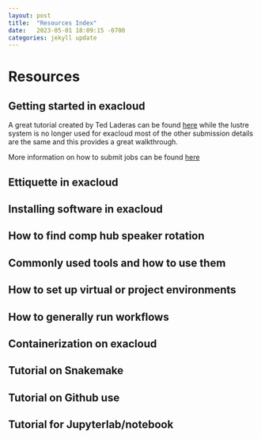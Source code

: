 ```yaml
---
layout: post
title:  "Resources Index"
date:   2023-05-01 18:09:15 -0700
categories: jekyll update
---
```


# Resources

## Getting started in exacloud

A great tutorial created by Ted Laderas can be found [here](https://laderast.github.io/exacloud_tutorial/) while the lustre system is no longer used for exacloud most of the other submission details are the same and this provides a great walkthrough.

More information on how to submit jobs can be found [here](https://slurm.schedmd.com/overview.html)


## Ettiquette in exacloud

## Installing software in exacloud

## How to find comp hub speaker rotation

## Commonly used tools and how to use them

## How to set up virtual or project environments

## How to generally run workflows

## Containerization on exacloud

## Tutorial on Snakemake

## Tutorial on Github use

## Tutorial for Jupyterlab/notebook


